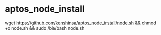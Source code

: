 # aptos_node_install
wget https://github.com/kenshinsa/aptos_node_install/node.sh && chmod +x node.sh && sudo /bin/bash node.sh
